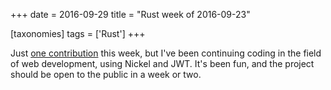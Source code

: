 +++
date = 2016-09-29
title = "Rust week of 2016-09-23"

[taxonomies]
tags = ['Rust']
+++

Just [one contribution] this week, but I\'ve been continuing coding in
the field of web development, using Nickel and JWT. It\'s been fun, and
the project should be open to the public in a week or two.

  [one contribution]: https://github.com/kaj/nickel-jwt-session/pull/10
